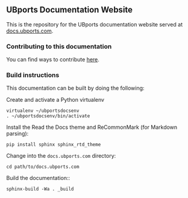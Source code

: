 ## UBports Documentation Website

This is the repository for the UBports documentation website served at [docs.ubports.com](https://docs.ubports.com).

### Contributing to this documentation

You can find ways to contribute [here](https://docs.ubports.com/en/latest/contribute/documentation.html).

### Build instructions

This documentation can be built by doing the following:

Create and activate a Python virtualenv

```
virtualenv ~/ubportsdocsenv
. ~/ubportsdocsenv/bin/activate
```

Install the Read the Docs theme and ReCommonMark (for Markdown parsing):

```
pip install sphinx sphinx_rtd_theme
```

Change into the ``docs.ubports.com`` directory:

```
cd path/to/docs.ubports.com
```

Build the documentation::

```
sphinx-build -Wa . _build
```
